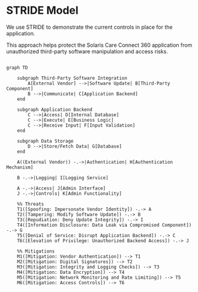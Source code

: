 # STRIDE Model

We use STRIDE to demonstrate the current controls in place for the application.

This approach helps protect the Solaris Care Connect 360 application from unauthorized third-party software manipulation and access risks.

```mermaid

graph TD

    subgraph Third-Party Software Integration
        A[External Vendor] -->|Software Update| B[Third-Party Component]
        B -->|Communicate| C[Application Backend]
    end

    subgraph Application Backend
        C -->|Access| D[Internal Database]
        C -->|Execute| E[Business Logic]
        C -->|Receive Input| F[Input Validation]
    end

    subgraph Data Storage
        D -->|Store/Fetch Data| G[Database]
    end

    A((External Vendor)) -.->|Authentication| H[Authentication Mechanism]

    B -.->|Logging| I[Logging Service]

    A -.->|Access| J[Admin Interface]
    J -.->|Controls| K[Admin Functionality]

    %% Threats
    T1([Spoofing: Impersonate Vendor Identity]) -.-> A
    T2([Tampering: Modify Software Update]) -.-> B
    T3([Repudiation: Deny Update Integrity]) -.-> I
    T4([Information Disclosure: Data Leak via Compromised Component]) -.-> G
    T5([Denial of Service: Disrupt Application Backend]) -.-> C
    T6([Elevation of Privilege: Unauthorized Backend Access]) -.-> J

    %% Mitigations
    M1([Mitigation: Vendor Authentication]) --> T1
    M2([Mitigation: Digital Signatures]) --> T2
    M3([Mitigation: Integrity and Logging Checks]) --> T3
    M4([Mitigation: Data Encryption]) --> T4
    M5([Mitigation: Network Monitoring and Rate Limiting]) --> T5
    M6([Mitigation: Access Controls]) --> T6
